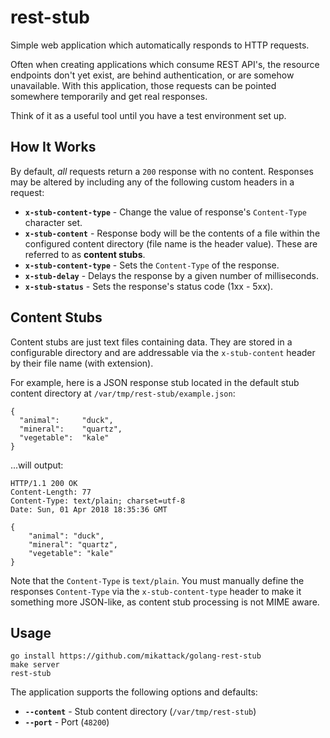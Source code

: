 # rest-stub

Simple web application which automatically responds to HTTP requests.

Often when creating applications which consume REST API's, the resource endpoints don't yet exist, are behind authentication, or are somehow unavailable.  With this application, those requests can be pointed somewhere temporarily and get real responses.

Think of it as a useful tool until you have a test environment set up.

## How It Works

By default, _all_ requests return a `200` response with no content.  Responses may be altered by including any of the following custom headers in a request:

- **`x-stub-content-type`** - Change the value of response's `Content-Type` character set.
- **`x-stub-content`** - Response body will be the contents of a file within the configured content directory (file name is the header value). These are referred to as **content stubs**.
- **`x-stub-content-type`** - Sets the `Content-Type` of the response.
- **`x-stub-delay`** - Delays the response by a given number of milliseconds.
- **`x-stub-status`** - Sets the response's status code (1xx - 5xx).

## Content Stubs

Content stubs are just text files containing data.  They are stored in a configurable directory and are addressable via the `x-stub-content` header by their file name (with extension).

For example, here is a JSON response stub located in the default stub content directory at `/var/tmp/rest-stub/example.json`:

```
{
  "animal":     "duck",
  "mineral":    "quartz",
  "vegetable":  "kale"
}
```

...will output:

```
HTTP/1.1 200 OK
Content-Length: 77
Content-Type: text/plain; charset=utf-8
Date: Sun, 01 Apr 2018 18:35:36 GMT

{
    "animal": "duck",
    "mineral": "quartz",
    "vegetable": "kale"
}
```

Note that the `Content-Type` is `text/plain`.  You must manually define the responses `Content-Type` via the `x-stub-content-type` header to make it something more JSON-like, as content stub processing is not MIME aware.

## Usage

```
go install https://github.com/mikattack/golang-rest-stub
make server
rest-stub
```

The application supports the following options and defaults:

- **`--content`** - Stub content directory (`/var/tmp/rest-stub`)
- **`--port`** - Port (`48200`)
